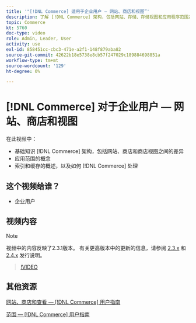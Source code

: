 ```yaml
---
title: '"[!DNL Commerce] 适用于企业用户 — 网站、商店和视图”'
description: 了解 [!DNL Commerce] 架构，包括网站、存储、存储视图和应用程序范围之间的差异。 了解索引和缓存。
topic: Commerce
kt: 5760
doc-type: video
role: Admin, Leader, User
activity: use
exl-id: 858451cc-cbc3-471e-a2f1-148f879aba82
source-git-commit: 42622b18e5738e8cb57f247029c189884698851a
workflow-type: tm+mt
source-wordcount: '129'
ht-degree: 0%

---
```


# [!DNL Commerce] 对于企业用户 — 网站、商店和视图

在此视频中：

- 基础知识 [!DNL Commerce] 架构，包括网站、商店和商店视图之间的差异
- 应用范围的概念
- 索引和缓存的概述，以及如何 [!DNL Commerce] 处理

## 这个视频给谁？

- 企业用户

## 视频内容

>[!NOTE]
>
>视频中的内容反映了2.3.1版本。 有关更高版本中的更新的信息，请参阅 [ 2.3.x](https://devdocs.magento.com/guides/v2.3/release-notes/bk-release-notes.html) 和 [2.4.x](https://devdocs.magento.com/guides/v2.4/release-notes/bk-release-notes.html) 发行说明。

>[!VIDEO](https://video.tv.adobe.com/v/35945?quality=12&learn=on)

## 其他资源

[网站、商店和查看 —  [!DNL Commerce] 用户指南](https://docs.magento.com/user-guide/stores/websites-stores-views.html)

[范围 —  [!DNL Commerce] 用户指南](https://docs.magento.com/user-guide/configuration/scope.html)

